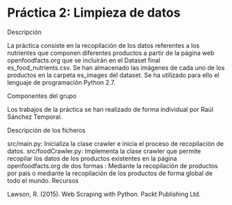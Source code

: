 # Práctica 2: Limpieza de datos 

Descripción

La práctica consiste en la recopilación de los datos referentes a los nutrientes que componen diferentes productos a partir de la página web openfoodfacts.org que se incluirán en el Dataset final es_food_nutrients.csv. Se han almacenado las imágenes de cada uno de los productos en la carpeta es_images del dataset. Se ha utilizado para ello el lenguaje de programación Python 2.7.

Componentes del grupo

Los trabajos de la práctica se han realizado de forma individual por Raúl Sánchez Temporal.

Descripción de los ficheros

src/main.py: Inicializa la clase crawler e inicia el proceso de recopilación de datos.
src/foodCrawler.py: Implementa la clase crawler que permite recopilar los datos de los productos existentes en la página openfoodfacts.org de dos formas : Mediante la recopilación de productos por país o mediante la recopilación de los productos de forma global de todo el mundo.
Recursos

Lawson, R. (2015). Web Scraping with Python. Packt Publishing Ltd.
